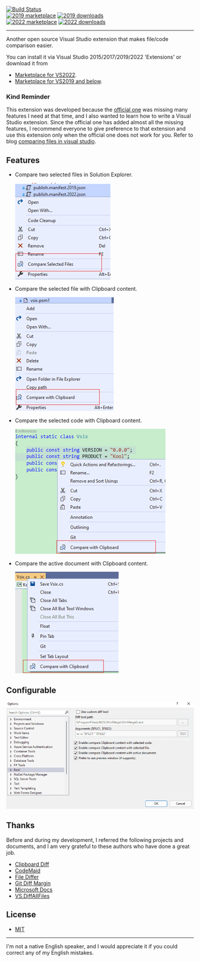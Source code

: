 [![Build Status](https://dev.azure.com/heku/vsix/_apis/build/status/heku.Kool.VsDiff?branchName=main)](https://dev.azure.com/heku/vsix/_build/latest?definitionId=17&branchName=main)
<br>
[![2019 marketplace](https://img.shields.io/visual-studio-marketplace/v/heku.vsdiff.svg?label=2019-Marketplace)](https://marketplace.visualstudio.com/items?itemName=heku.vsdiff)
[![2019 downloads](https://img.shields.io/visual-studio-marketplace/d/heku.vsdiff.svg?label=2019-Downloads)](https://marketplace.visualstudio.com/items?itemName=heku.vsdiff)
<br>
[![2022 marketplace](https://img.shields.io/visual-studio-marketplace/v/heku.vsdiff2022.svg?label=2022-Marketplace)](https://marketplace.visualstudio.com/items?itemName=heku.vsdiff2022)
[![2022 downloads](https://img.shields.io/visual-studio-marketplace/d/heku.vsdiff2022.svg?label=2022-Downloads)](https://marketplace.visualstudio.com/items?itemName=heku.vsdiff2022)

--------

Another open source Visual Studio extension that makes file/code comparison easier.

You can install it via Visual Studio 2015/2017/2019/2022 'Extensions' or download it from
- [Marketplace for VS2022](https://marketplace.visualstudio.com/items?itemName=heku.VsDiff2022).
- [Marketplace for VS2019 and below](https://marketplace.visualstudio.com/items?itemName=heku.VsDiff).


### Kind Reminder

This extension was developed because the [official one](https://github.com/madskristensen/FileDiffer) was missing many features I need at that time, and I also wanted to learn
how to write a Visual Studio extension. Since the official one has added almost all the missing features, I recommend everyone to give preference to that extension and use this
extension only when the official one does not work for you. Refer to blog [comparing files in visual studio](https://devblogs.microsoft.com/visualstudio/comparing-files-in-visual-studio).


## Features

- Compare two selected files in Solution Explorer.

    ![CompareSelectedFiles.png](Screenshots/CompareSelectedFiles.png)

- Compare the selected file with Clipboard content.

    ![CompareSelectedFileWithClipboard.png](Screenshots/CompareSelectedFileWithClipboard.png)

- Compare the selected code with Clipboard content.

    ![CompareSelectedCodeWithClipboard.png](Screenshots/CompareSelectedCodeWithClipboard.png)

- Compare the active document with Clipboard content.

    ![CompareActiveDocumentWithClipboard.png](Screenshots/CompareActiveDocumentWithClipboard.png)

## Configurable

![Configuration.png](Screenshots/Configuration.png)

## Thanks

Before and during my development, I referred the following projects and documents,
and I am very grateful to these authors who have done a great job.

- [Clipboard Diff](https://github.com/einaregilsson/ClipboardDiff)
- [CodeMaid](https://github.com/codecadwallader/codemaid)
- [File Differ](https://github.com/madskristensen/FileDiffer)
- [Git Diff Margin](https://github.com/laurentkempe/GitDiffMargin)
- [Microsoft Docs](https://docs.microsoft.com/en-us/visualstudio/extensibility/)
- [VS.DiffAllFiles](https://github.com/deadlydog/VS.DiffAllFiles)


## License

- [MIT](LICENSE)


---------

I'm not a native English speaker, and I would appreciate it if you could correct any of my English mistakes.